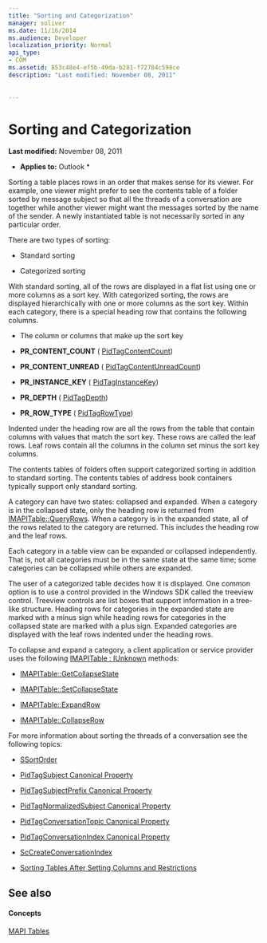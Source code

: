 ```yaml
---
title: "Sorting and Categorization"
manager: soliver
ms.date: 11/16/2014
ms.audience: Developer
localization_priority: Normal
api_type:
- COM
ms.assetid: 853c48e4-ef5b-49da-b281-f72784c598ce
description: "Last modified: November 08, 2011"
 
 
---
```


# Sorting and Categorization

 **Last modified:** November 08, 2011 
  
 * **Applies to:** Outlook * 
  
Sorting a table places rows in an order that makes sense for its viewer. For example, one viewer might prefer to see the contents table of a folder sorted by message subject so that all the threads of a conversation are together while another viewer might want the messages sorted by the name of the sender. A newly instantiated table is not necessarily sorted in any particular order. 
  
There are two types of sorting:
  
- Standard sorting
    
- Categorized sorting 
    
With standard sorting, all of the rows are displayed in a flat list using one or more columns as a sort key. With categorized sorting, the rows are displayed hierarchically with one or more columns as the sort key. Within each category, there is a special heading row that contains the following columns.
  
- The column or columns that make up the sort key
    
- **PR_CONTENT_COUNT** ( [PidTagContentCount](pidtagcontentcount-canonical-property.md))
    
- **PR_CONTENT_UNREAD** ( [PidTagContentUnreadCount](pidtagcontentunreadcount-canonical-property.md))
    
- **PR_INSTANCE_KEY** ( [PidTagInstanceKey](pidtaginstancekey-canonical-property.md))
    
- **PR_DEPTH** ( [PidTagDepth](pidtagdepth-canonical-property.md))
    
- **PR_ROW_TYPE** ( [PidTagRowType](pidtagrowtype-canonical-property.md)) 
    
Indented under the heading row are all the rows from the table that contain columns with values that match the sort key. These rows are called the leaf rows. Leaf rows contain all the columns in the column set minus the sort key columns. 
  
The contents tables of folders often support categorized sorting in addition to standard sorting. The contents tables of address book containers typically support only standard sorting. 
  
A category can have two states: collapsed and expanded. When a category is in the collapsed state, only the heading row is returned from [IMAPITable::QueryRows](imapitable-queryrows.md). When a category is in the expanded state, all of the rows related to the category are returned. This includes the heading row and the leaf rows. 
  
Each category in a table view can be expanded or collapsed independently. That is, not all categories must be in the same state at the same time; some categories can be collapsed while others are expanded. 
  
The user of a categorized table decides how it is displayed. One common option is to use a control provided in the Windows SDK called the treeview control. Treeview controls are list boxes that support information in a tree-like structure. Heading rows for categories in the expanded state are marked with a minus sign while heading rows for categories in the collapsed state are marked with a plus sign. Expanded categories are displayed with the leaf rows indented under the heading rows. 
  
To collapse and expand a category, a client application or service provider uses the following [IMAPITable : IUnknown](imapitableiunknown.md) methods: 
  
- [IMAPITable::GetCollapseState](imapitable-getcollapsestate.md)
    
- [IMAPITable::SetCollapseState](imapitable-setcollapsestate.md)
    
- [IMAPITable::ExpandRow](imapitable-expandrow.md)
    
- [IMAPITable::CollapseRow](imapitable-collapserow.md)
    
For more information about sorting the threads of a conversation see the following topics:
  
- [SSortOrder](ssortorder.md)
    
- [PidTagSubject Canonical Property](pidtagsubject-canonical-property.md)
    
- [PidTagSubjectPrefix Canonical Property](pidtagsubjectprefix-canonical-property.md)
    
- [PidTagNormalizedSubject Canonical Property](pidtagnormalizedsubject-canonical-property.md)
    
- [PidTagConversationTopic Canonical Property](pidtagconversationtopic-canonical-property.md)
    
- [PidTagConversationIndex Canonical Property](pidtagconversationindex-canonical-property.md)
    
- [ScCreateConversationIndex](sccreateconversationindex.md)
    
- [Sorting Tables After Setting Columns and Restrictions](sorting-tables-after-setting-columns-and-restrictions.md)
    
## See also

#### Concepts

[MAPI Tables](mapi-tables.md)

